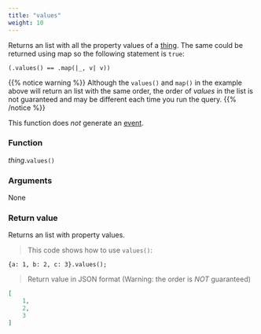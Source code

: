 ```yaml
---
title: "values"
weight: 10
---
```


Returns an list with all the property values of a [thing](..).
The same could be returned using map so the following statement is `true`:

`(.values() == .map(|_, v| v))`

{{% notice warning %}}
Although the `values()` and `map()` in the example above will return an list with the same order,
the order of *values* in the list is not guaranteed and may be different each time you run the query.
{{% /notice %}}

This function does *not* generate an [event](../../../events).

### Function

*thing*.`values()`

### Arguments

None

### Return value

Returns an list with property values.

> This code shows how to use `values()`:

```thingsdb,should_pass
{a: 1, b: 2, c: 3}.values();
```

> Return value in JSON format (Warning: the order is *NOT* guaranteed)

```json
[
    1,
    2,
    3
]
```

